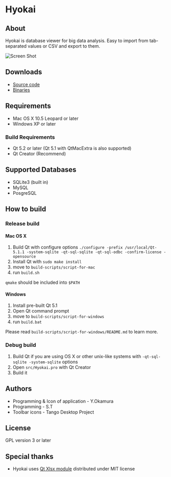 Hyokai
==========

About
-----

Hyokai is database viewer for big data analysis.
Easy to import from tab-separated values or CSV and export to them.

![Screen Shot](http://hyokai.info/assets/img/screenshots/w8-mainwindow.PNG)

Downloads
---------

* [Source code](https://github.com/informationsea/Hyokai)
* [Binaries](http://informationsea.info/apps/tableview/downloads.html)

Requirements
------------

* Mac OS X 10.5 Leopard or later
* Windows XP or later

### Build Requirements

* Qt 5.2 or later (Qt 5.1 with QtMacExtra is also supported)
* Qt Creator (Recommend)

Supported Databases
-------------------

* SQLite3 (built in)
* MySQL
* PosgreSQL

How to build
------------

### Release build

#### Mac OS X

1. Build Qt with configure options `./configure -prefix /usr/local/Qt-5.1.1 -system-sqlite -qt-sql-sqlite -qt-sql-odbc -confirm-license -opensource`
2. Install Qt with `sudo make install`
3. move to `build-scripts/script-for-mac`
4. run `build.sh`

`qmake` should be included into `$PATH`

#### Windows

1. Install pre-built Qt 5.1
2. Open Qt command prompt
3. move to `build-scripts/script-for-windows`
4. run `build.bat`

Please read `build-scripts/script-for-windows/README.md` to learn more.

### Debug build

1. Build Qt if you are using OS X or other unix-like systems with `-qt-sql-sqlite -system-sqlite` options
2. Open `src/Hyokai.pro` with Qt Creator
3. Build it

Authors
-------

* Programming & Icon of application - Y.Okamura
* Programming - S.T
* Toolbar icons - Tango Desktop Project

License
-------

GPL version 3 or later

Special thanks
--------------

* Hyokai uses [Qt Xlsx module](http://qtxlsx.debao.me/) distributed under MIT license

